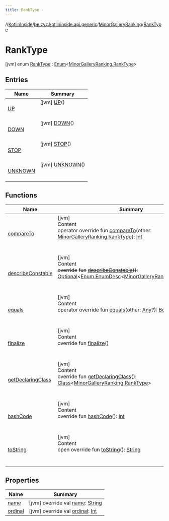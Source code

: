 ```yaml
---
title: RankType -
---
```

//[KotlinInside](../../../index.md)/[be.zvz.kotlininside.api.generic](../../index.md)/[MinorGalleryRanking](../index.md)/[RankType](index.md)



# RankType  
 [jvm] enum [RankType](index.md) : [Enum](https://kotlinlang.org/api/latest/jvm/stdlib/kotlin/-enum/index.html)<[MinorGalleryRanking.RankType](index.md)>    


## Entries  
  
|  Name|  Summary| 
|---|---|
| [UP](-u-p/index.md)|  [jvm] [UP](-u-p/index.md)()  <br>  <br>   <br>
| [DOWN](-d-o-w-n/index.md)|  [jvm] [DOWN](-d-o-w-n/index.md)()  <br>  <br>   <br>
| [STOP](-s-t-o-p/index.md)|  [jvm] [STOP](-s-t-o-p/index.md)()  <br>  <br>   <br>
| [UNKNOWN](-u-n-k-n-o-w-n/index.md)|  [jvm] [UNKNOWN](-u-n-k-n-o-w-n/index.md)()  <br>  <br>   <br>


## Functions  
  
|  Name|  Summary| 
|---|---|
| [compareTo](https://kotlinlang.org/api/latest/jvm/stdlib/kotlin/-enum/compare-to.html)| [jvm]  <br>Content  <br>operator override fun [compareTo](https://kotlinlang.org/api/latest/jvm/stdlib/kotlin/-enum/compare-to.html)(other: [MinorGalleryRanking.RankType](index.md)): [Int](https://kotlinlang.org/api/latest/jvm/stdlib/kotlin/-int/index.html)  <br><br><br>
| [describeConstable](https://kotlinlang.org/api/latest/jvm/stdlib/kotlin/-enum/describe-constable.html)| [jvm]  <br>Content  <br>~~override~~ ~~fun~~ [~~describeConstable~~](https://kotlinlang.org/api/latest/jvm/stdlib/kotlin/-enum/describe-constable.html)~~(~~~~)~~~~:~~ [Optional](https://docs.oracle.com/javase/7/docs/api/java/util/Optional.html)<[Enum.EnumDesc](https://docs.oracle.com/javase/7/docs/api/java/lang/Enum.EnumDesc.html)<[MinorGalleryRanking.RankType](index.md)>>  <br><br><br>
| [equals](https://kotlinlang.org/api/latest/jvm/stdlib/kotlin/-enum/equals.html)| [jvm]  <br>Content  <br>operator override fun [equals](https://kotlinlang.org/api/latest/jvm/stdlib/kotlin/-enum/equals.html)(other: [Any](https://kotlinlang.org/api/latest/jvm/stdlib/kotlin/-any/index.html)?): [Boolean](https://kotlinlang.org/api/latest/jvm/stdlib/kotlin/-boolean/index.html)  <br><br><br>
| [finalize](https://kotlinlang.org/api/latest/jvm/stdlib/kotlin/-enum/finalize.html)| [jvm]  <br>Content  <br>override fun [finalize](https://kotlinlang.org/api/latest/jvm/stdlib/kotlin/-enum/finalize.html)()  <br><br><br>
| [getDeclaringClass](https://kotlinlang.org/api/latest/jvm/stdlib/kotlin/-enum/get-declaring-class.html)| [jvm]  <br>Content  <br>override fun [getDeclaringClass](https://kotlinlang.org/api/latest/jvm/stdlib/kotlin/-enum/get-declaring-class.html)(): [Class](https://docs.oracle.com/javase/7/docs/api/java/lang/Class.html)<[MinorGalleryRanking.RankType](index.md)>  <br><br><br>
| [hashCode](https://kotlinlang.org/api/latest/jvm/stdlib/kotlin/-enum/hash-code.html)| [jvm]  <br>Content  <br>override fun [hashCode](https://kotlinlang.org/api/latest/jvm/stdlib/kotlin/-enum/hash-code.html)(): [Int](https://kotlinlang.org/api/latest/jvm/stdlib/kotlin/-int/index.html)  <br><br><br>
| [toString](https://kotlinlang.org/api/latest/jvm/stdlib/kotlin/-enum/to-string.html)| [jvm]  <br>Content  <br>open override fun [toString](https://kotlinlang.org/api/latest/jvm/stdlib/kotlin/-enum/to-string.html)(): [String](https://kotlinlang.org/api/latest/jvm/stdlib/kotlin/-string/index.html)  <br><br><br>


## Properties  
  
|  Name|  Summary| 
|---|---|
| [name](index.md#be.zvz.kotlininside.api.generic/MinorGalleryRanking.RankType/name/#/PointingToDeclaration/)|  [jvm] override val [name](index.md#be.zvz.kotlininside.api.generic/MinorGalleryRanking.RankType/name/#/PointingToDeclaration/): [String](https://kotlinlang.org/api/latest/jvm/stdlib/kotlin/-string/index.html)   <br>
| [ordinal](index.md#be.zvz.kotlininside.api.generic/MinorGalleryRanking.RankType/ordinal/#/PointingToDeclaration/)|  [jvm] override val [ordinal](index.md#be.zvz.kotlininside.api.generic/MinorGalleryRanking.RankType/ordinal/#/PointingToDeclaration/): [Int](https://kotlinlang.org/api/latest/jvm/stdlib/kotlin/-int/index.html)   <br>


